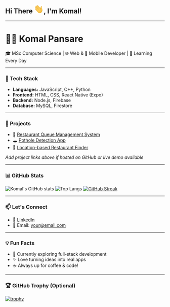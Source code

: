 <h2> Hi There <img src="https://github.com/ABSphreak/ABSphreak/blob/master/gifs/Hi.gif" width="30px">, I'm Komal!</h2>

---

# 👩‍💻 Komal Pansare
🎓 MSc Computer Science | 🌐 Web & 📱 Mobile Developer | 🚀 Learning Every Day

---

### 🚀 Tech Stack
- **Languages:** JavaScript, C++, Python  
- **Frontend:** HTML, CSS, React Native (Expo)  
- **Backend:** Node.js, Firebase  
- **Database:** MySQL, Firestore  

---

### 📌 Projects
- 🧭 [Restaurant Queue Management System](#)  
- 🕳️ [Pothole Detection App](#)  
- 📍 [Location-based Restaurant Finder](#)  

_Add project links above if hosted on GitHub or live demo available_

---

### 📊 GitHub Stats

![Komal's GitHub stats](https://github-readme-stats.vercel.app/api?username=Pansarekomal039&show_icons=true&theme=radical)
![Top Langs](https://github-readme-stats.vercel.app/api/top-langs/?username=Pansarekomal039&layout=compact&theme=radical)
[![GitHub Streak](https://streak-stats.demolab.com?user=Pansarekomal039&theme=radical)](https://git.io/streak-stats)

---

### 📫 Let's Connect
- 🔗 [LinkedIn](https://www.linkedin.com/in/your-link/)
- 📧 Email: your@email.com

---

### 💡 Fun Facts
- 🌱 Currently exploring full-stack development
- ✨ Love turning ideas into real apps
- ☕ Always up for coffee & code!

---

### 🏆 GitHub Trophy (Optional)
[![trophy](https://github-profile-trophy.vercel.app/?username=Pansarekomal039&theme=radical&margin-w=10)](https://github.com/ryo-ma/github-profile-trophy)
